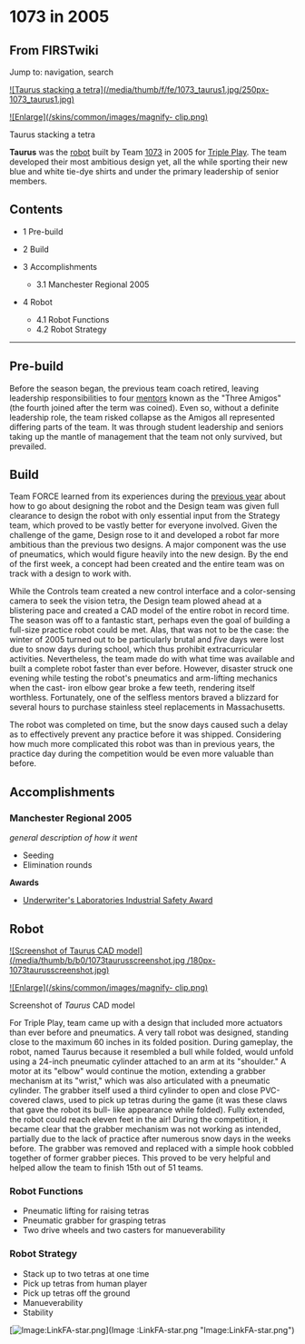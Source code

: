 # 1073 in 2005

## From FIRSTwiki

Jump to: navigation, search

[![Taurus stacking a tetra](/media/thumb/f/fe/1073_taurus1.jpg/250px-
1073_taurus1.jpg)](Image:1073_taurus1.jpg "Taurus stacking a tetra")

[![Enlarge](/skins/common/images/magnify-
clip.png)](Image:1073_taurus1.jpg "Enlarge")

Taurus stacking a tetra

**Taurus** was the [robot](robot) built by Team [1073](1073 "1073") in 2005 for [Triple Play](triple-play). The team developed their most ambitious design yet, all the while sporting their new blue and white tie-dye shirts and under the primary leadership of senior members.

## Contents

- 1 Pre-build
- 2 Build
- 3 Accomplishments

  - 3.1 Manchester Regional 2005

- 4 Robot

  - 4.1 Robot Functions
  - 4.2 Robot Strategy

--------------------------------------------------------------------------------

## Pre-build

Before the season began, the previous team coach retired, leaving leadership responsibilities to four [mentors](Mentor "Mentor") known as the "Three Amigos" (the fourth joined after the term was coined). Even so, without a definite leadership role, the team risked collapse as the Amigos all represented differing parts of the team. It was through student leadership and seniors taking up the mantle of management that the team not only survived, but prevailed.

## Build

Team FORCE learned from its experiences during the [previous year](Scorpius_%281073%29 "Scorpius \(1073\)") about how to go about designing the robot and the Design team was given full clearance to design the robot with only essential input from the Strategy team, which proved to be vastly better for everyone involved. Given the challenge of the game, Design rose to it and developed a robot far more ambitious than the previous two designs. A major component was the use of pneumatics, which would figure heavily into the new design. By the end of the first week, a concept had been created and the entire team was on track with a design to work with.

While the Controls team created a new control interface and a color-sensing camera to seek the vision tetra, the Design team plowed ahead at a blistering pace and created a CAD model of the entire robot in record time. The season was off to a fantastic start, perhaps even the goal of building a full-size practice robot could be met. Alas, that was not to be the case: the winter of 2005 turned out to be particularly brutal and _five_ days were lost due to snow days during school, which thus prohibit extracurricular activities. Nevertheless, the team made do with what time was available and built a complete robot faster than ever before. However, disaster struck one evening while testing the robot's pneumatics and arm-lifting mechanics when the cast- iron elbow gear broke a few teeth, rendering itself worthless. Fortunately, one of the selfless mentors braved a blizzard for several hours to purchase stainless steel replacements in Massachusetts.

The robot was completed on time, but the snow days caused such a delay as to effectively prevent any practice before it was shipped. Considering how much more complicated this robot was than in previous years, the practice day during the competition would be even more valuable than before.

## Accomplishments

### Manchester Regional 2005

_general description of how it went_

- Seeding
- Elimination rounds

**Awards**

- [Underwriter's Laboratories Industrial Safety Award](Underwriter%27s_Laboratories_Industrial_Safety_Award "Underwriter's Laboratories Industrial Safety Award")

## Robot

[![Screenshot of Taurus CAD model](/media/thumb/b/b0/1073taurusscreenshot.jpg
/180px-1073taurusscreenshot.jpg)](Image:1073taurusscreenshot.jpg "Screenshot of Taurus CAD model")

[![Enlarge](/skins/common/images/magnify-
clip.png)](Image:1073taurusscreenshot.jpg "Enlarge")

Screenshot of _Taurus_ CAD model

For Triple Play, team came up with a design that included more actuators than ever before and pneumatics. A very tall robot was designed, standing close to the maximum 60 inches in its folded position. During gameplay, the robot, named Taurus because it resembled a bull while folded, would unfold using a 24-inch pneumatic cylinder attached to an arm at its "shoulder." A motor at its "elbow" would continue the motion, extending a grabber mechanism at its "wrist," which was also articulated with a pneumatic cylinder. The grabber itself used a third cylinder to open and close PVC-covered claws, used to pick up tetras during the game (it was these claws that gave the robot its bull- like appearance while folded). Fully extended, the robot could reach eleven feet in the air! During the competition, it became clear that the grabber mechanism was not working as intended, partially due to the lack of practice after numerous snow days in the weeks before. The grabber was removed and replaced with a simple hook cobbled together of former grabber pieces. This proved to be very helpful and helped allow the team to finish 15th out of 51 teams.

### Robot Functions

- Pneumatic lifting for raising tetras
- Pneumatic grabber for grasping tetras
- Two drive wheels and two casters for manueverability

### Robot Strategy

- Stack up to two tetras at one time
- Pick up tetras from human player
- Pick up tetras off the ground
- Manueverability
- Stability

[![Image:LinkFA-star.png](/media/6/60/LinkFA-star.png)](Image
:LinkFA-star.png "Image:LinkFA-star.png")
